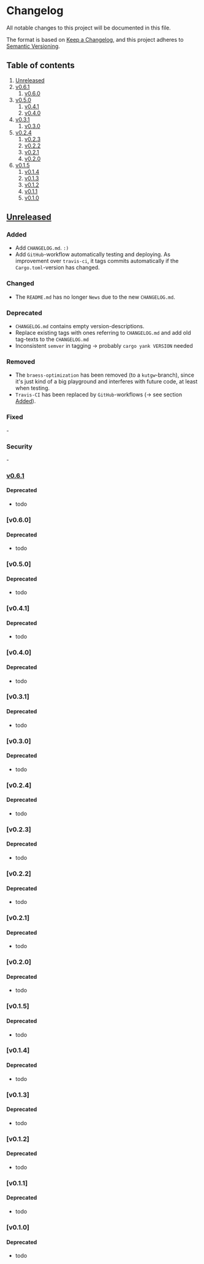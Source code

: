 # Changelog

All notable changes to this project will be documented in this file.

The format is based on [Keep a Changelog][keepachangelog], and this project adheres to [Semantic Versioning][semver].


## Table of contents

1. [Unreleased](#unreleased)
1. [v0.6.1](#v0.6.1)
    1. [v0.6.0](#v0_6_0)
1. [v0.5.0](#v0_5_0)
    1. [v0.4.1](#v0_4_1)
    1. [v0.4.0](#v0_4_0)
1. [v0.3.1](#v0_3_1)
    1. [v0.3.0](#v0_3_0)
1. [v0.2.4](#v0_2_4)
    1. [v0.2.3](#v0_2_3)
    1. [v0.2.2](#v0_2_2)
    1. [v0.2.1](#v0_2_1)
    1. [v0.2.0](#v0_2_0)
1. [v0.1.5](#v0_1_5)
    1. [v0.1.4](#v0_1_4)
    1. [v0.1.3](#v0_1_3)
    1. [v0.1.2](#v0_1_2)
    1. [v0.1.1](#v0_1_1)
    1. [v0.1.0](#v0_1_0)


## [Unreleased] <a name="unreleased"></a>

### Added <a name="unreleased/added"></a>

- Add `CHANGELOG.md`. `:)`
- Add `GitHub`-workflow automatically testing and deploying.
  As improvement over `travis-ci`, it tags commits automatically if the `Cargo.toml`-version has changed.


### Changed

- The `README.md` has no longer `News` due to the new `CHANGELOG.md`.


### Deprecated

- `CHANGELOG.md` contains empty version-descriptions.
- Replace existing tags with ones referring to `CHANGELOG.md` and add old tag-texts to the `CHANGELOG.md`
- Inconsistent `semver` in tagging -> probably `cargo yank VERSION` needed


### Removed

- The `braess-optimization` has been removed (to a `kutgw`-branch), since it's just kind of a big playground and interferes with future code, at least when testing.
- `Travis-CI` has been replaced by `GitHub`-workflows (-> see section [Added](#unreleased/added)).


### Fixed

\-


### Security

\-


### [v0.6.1][github/v0.6.1] <a name="v0.6.1"></a>

#### Deprecated

- todo


### [v0.6.0] <a name="v0_6_0"></a>

#### Deprecated

- todo


### [v0.5.0] <a name="v0_5_0"></a>

#### Deprecated

- todo


### [v0.4.1] <a name="v0_4_1"></a>

#### Deprecated

- todo


### [v0.4.0] <a name="v0_4_0"></a>

#### Deprecated

- todo


### [v0.3.1] <a name="v0_3_1"></a>

#### Deprecated

- todo


### [v0.3.0] <a name="v0_3_0"></a>

#### Deprecated

- todo


### [v0.2.4] <a name="v0_2_4"></a>

#### Deprecated

- todo


### [v0.2.3] <a name="v0_2_3"></a>

#### Deprecated

- todo


### [v0.2.2] <a name="v0_2_2"></a>

#### Deprecated

- todo


### [v0.2.1] <a name="v0_2_1"></a>

#### Deprecated

- todo


### [v0.2.0] <a name="v0_2_0"></a>

#### Deprecated

- todo


### [v0.1.5] <a name="v0_1_5"></a>

#### Deprecated

- todo


### [v0.1.4] <a name="v0_1_4"></a>

#### Deprecated

- todo


### [v0.1.3] <a name="v0_1_3"></a>

#### Deprecated

- todo


### [v0.1.2] <a name="v0_1_2"></a>

#### Deprecated

- todo


### [v0.1.1] <a name="v0_1_1"></a>

#### Deprecated

- todo


### [v0.1.0] <a name="v0_1_0"></a>

#### Deprecated

- todo




[keepachangelog]: https://keepachangelog.com/en/
[semver]: https://semver.org/

[Unreleased]: https://github.com/dominicparga/osmgraphing/compare/v0.6.1...HEAD
[GitHub/v0.6.1]: https://github.com/dominicparga/osmgraphing/compare/v0.6.0...v0.6.1
[github/v0.6.0]: https://github.com/dominicparga/osmgraphing/compare/v0.5.0...v0.6.0
[github/v0.5.0]: https://github.com/dominicparga/osmgraphing/compare/v0.4.1...v0.5.0
[github/v0.4.1]: https://github.com/dominicparga/osmgraphing/compare/v0.4.0...v0.4.1
[github/v0.4.0]: https://github.com/dominicparga/osmgraphing/compare/v0.3.1...v0.4.0
[github/v0.3.1]: https://github.com/dominicparga/osmgraphing/compare/v0.3.0...v0.3.1
[github/v0.3.0]: https://github.com/dominicparga/osmgraphing/compare/v0.2.4...v0.3.0
[github/v0.2.4]: https://github.com/dominicparga/osmgraphing/compare/v0.2.3...v0.2.4
[github/v0.2.3]: https://github.com/dominicparga/osmgraphing/compare/v0.2.2...v0.2.3
[github/v0.2.2]: https://github.com/dominicparga/osmgraphing/compare/v0.2.1...v0.2.2
[github/v0.2.1]: https://github.com/dominicparga/osmgraphing/compare/v0.2.0...v0.2.1
[github/v0.2.0]: https://github.com/dominicparga/osmgraphing/compare/v0.1.5...v0.2.0
[github/v0.1.5]: https://github.com/dominicparga/osmgraphing/compare/v0.1.4...v0.1.5
[github/v0.1.4]: https://github.com/dominicparga/osmgraphing/compare/v0.1.3...v0.1.4
[github/v0.1.3]: https://github.com/dominicparga/osmgraphing/compare/v0.1.2...v0.1.3
[github/v0.1.2]: https://github.com/dominicparga/osmgraphing/compare/v0.1.1...v0.1.2
[github/v0.1.1]: https://github.com/dominicparga/osmgraphing/compare/v0.1.0...v0.1.1
[github/v0.1.0]: https://github.com/dominicparga/osmgraphing/releases/tag/v0.1.0
